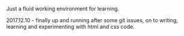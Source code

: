 Just a fluid working environment for learning.

2017.12.10 - finally up and running after some git issues, on to writing, learning and experimenting with html and css code.


